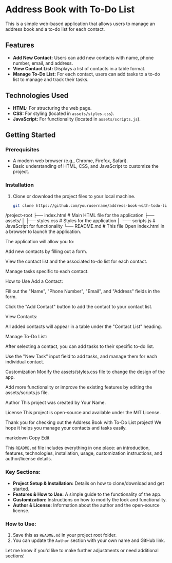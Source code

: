 # Address Book with To-Do List

This is a simple web-based application that allows users to manage an address book and a to-do list for each contact.

## Features
- **Add New Contact:** Users can add new contacts with name, phone number, email, and address.
- **View Contact List:** Displays a list of contacts in a table format.
- **Manage To-Do List:** For each contact, users can add tasks to a to-do list to manage and track their tasks.

## Technologies Used
- **HTML:** For structuring the web page.
- **CSS:** For styling (located in `assets/styles.css`).
- **JavaScript:** For functionality (located in `assets/scripts.js`).

## Getting Started

### Prerequisites

- A modern web browser (e.g., Chrome, Firefox, Safari).
- Basic understanding of HTML, CSS, and JavaScript to customize the project.

### Installation

1. Clone or download the project files to your local machine.

   ```bash
   git clone https://github.com/yourusername/address-book-with-todo-list.git
/project-root
├── index.html           # Main HTML file for the application
├── assets/
│   ├── styles.css       # Styles for the application
│   └── scripts.js       # JavaScript for functionality
└── README.md            # This file
Open index.html in a browser to launch the application.

The application will allow you to:

Add new contacts by filling out a form.

View the contact list and the associated to-do list for each contact.

Manage tasks specific to each contact.

How to Use
Add a Contact:

Fill out the "Name", "Phone Number", "Email", and "Address" fields in the form.

Click the "Add Contact" button to add the contact to your contact list.

View Contacts:

All added contacts will appear in a table under the "Contact List" heading.

Manage To-Do List:

After selecting a contact, you can add tasks to their specific to-do list.

Use the "New Task" input field to add tasks, and manage them for each individual contact.

Customization
Modify the assets/styles.css file to change the design of the app.

Add more functionality or improve the existing features by editing the assets/scripts.js file.

Author
This project was created by Your Name.

License
This project is open-source and available under the MIT License.

Thank you for checking out the Address Book with To-Do List project! We hope it helps you manage your contacts and tasks easily.

markdown
Copy
Edit

This `README.md` file includes everything in one place: an introduction, features, technologies, installation, usage, customization instructions, and author/license details.

### Key Sections:
- **Project Setup & Installation:** Details on how to clone/download and get started.
- **Features & How to Use:** A simple guide to the functionality of the app.
- **Customization:** Instructions on how to modify the look and functionality.
- **Author & License:** Information about the author and the open-source license.

### How to Use:
1. Save this as `README.md` in your project root folder.
2. You can update the `Author` section with your own name and GitHub link.

Let me know if you'd like to make further adjustments or need additional sections!







